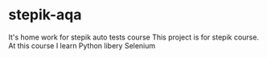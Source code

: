 # stepik-aqa
It's home work for stepik auto tests course
This project is for stepik course. At this course I learn Python libery Selenium 
